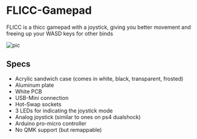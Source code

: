 # FLICC-Gamepad

FLICC is a thicc gamepad with a joystick, giving you better movement and freeing up your WASD keys for other binds

![pic](https://i.imgur.com/bQU1XQh.jpg)

## Specs
- Acrylic sandwich case (comes in white, black, transparent, frosted)
- Aluminum plate
- White PCB
- USB-Mini connection
- Hot-Swap sockets
- 3 LEDs for indicating the joystick mode
- Analog joystick (similar to ones on ps4 dualshock)
- Arduino pro-micro controller
- No QMK support (but remappable)

